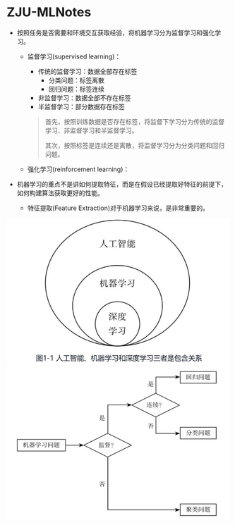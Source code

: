 # ZJU-MLNotes

- 按照任务是否需要和环境交互获取经验，将机器学习分为监督学习和强化学习。

  - 监督学习(supervised learning)：

    - 传统的监督学习：数据全部存在标签
      - 分类问题：标签离散
      - 回归问题：标签连续
    - 非监督学习：数据全部不存在标签
    - 半监督学习：部分数据存在标签

    > 首先，按照训练数据是否存在标签，将监督下学习分为传统的监督学习、非监督学习和半监督学习。
    >
    > 其次，按照标签是连续还是离散，将监督学习分为分类问题和回归问题。

  - 强化学习(reinforcement learning)：

- 机器学习的重点不是讲如何提取特征，而是在假设已经提取好特征的前提下，如何构建算法获取更好的性能。

  - 特征提取(Feature Extraction)对于机器学习来说，是非常重要的。

<img src="./images/003.jpg" alt="image" style="zoom:67%;" />

<img src="./images/002.jpg" alt="image" style="zoom:67%;" />
